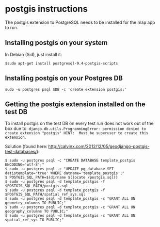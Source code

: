  # postgis instructions

The postgis extension to PostgreSQL needs to be installed for the map app to run.

## Installing postgis on your system

In Debian (Sid), just install it:

```
$sudo apt-get install postgresql-9.4-postgis-scripts
```

## Installing postgis on your Postgres DB
```
sudo -u postgres psql $DB -c 'create extension postgis;'
```

## Getting the postgis extension installed on the test DB

To install postgis on the test DB on every test run does not work out of the box due to:
`django.db.utils.ProgrammingError: permission denied to create extension "postgis"
HINT:  Must be superuser to create this extension.`

Solution (found here: http://calvinx.com/2012/12/05/geodjango-postgis-test-databases/):
```
$ sudo -u postgres psql -c "CREATE DATABASE template_postgis ENCODING='utf-8';"
$ sudo -u postgres psql -c "UPDATE pg_database SET datistemplate='true' WHERE datname='template_postgis';"
$ POSTGIS_SQL_PATH=$(dirname $(locate /postgis.sql))
$ sudo -u postgres psql -d template_postgis -f $POSTGIS_SQL_PATH/postgis.sql
$ sudo -u postgres psql -d template_postgis -f $POSTGIS_SQL_PATH/spatial_ref_sys.sql
$ sudo -u postgres psql -d template_postgis -c "GRANT ALL ON geometry_columns TO PUBLIC;"
$ sudo -u postgres psql -d template_postgis -c "GRANT ALL ON geography_columns TO PUBLIC;"
$ sudo -u postgres psql -d template_postgis -c "GRANT ALL ON spatial_ref_sys TO PUBLIC;"
```